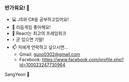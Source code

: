 ### 반가워요! 👋

- 💻 JS와 C#을 공부하고있어요!
- 🤔 리듬게임 좋아해요!
- 💬 React는 최고의 프레임워크
- ⚡ 곧 있으면 기말!
- 📫 저에게 연락하고 싶으시면...
  - Gmail: guno0302@gmail.com
  - Facebook: https://www.facebook.com/profile.php?id=100023247730964


SangYeon 🤛

